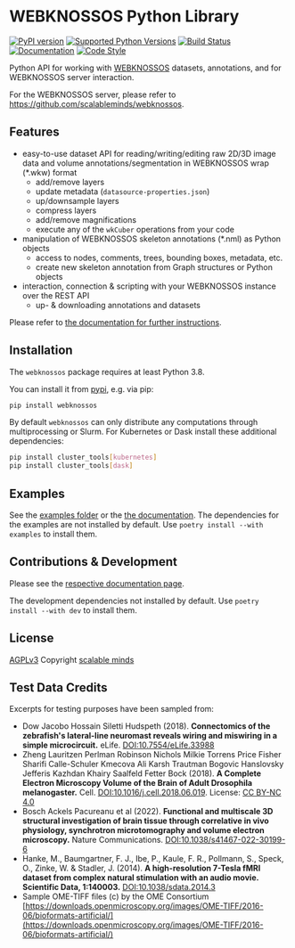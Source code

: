 # WEBKNOSSOS Python Library
[![PyPI version](https://img.shields.io/pypi/v/webknossos)](https://pypi.python.org/pypi/webknossos)
[![Supported Python Versions](https://img.shields.io/pypi/pyversions/webknossos.svg)](https://pypi.python.org/pypi/webknossos)
[![Build Status](https://img.shields.io/github/actions/workflow/status/scalableminds/webknossos-libs/.github/workflows/ci.yml?branch=master)](https://github.com/scalableminds/webknossos-libs/actions?query=workflow%3A%22CI%22)
[![Documentation](https://img.shields.io/badge/docs-passing-brightgreen.svg)](https://docs.webknossos.org/webknossos-py)
[![Code Style](https://img.shields.io/endpoint?url=https://raw.githubusercontent.com/astral-sh/ruff/main/assets/badge/v2.json)](https://docs.astral.sh/ruff/)

Python API for working with [WEBKNOSSOS](https://webknossos.org) datasets, annotations, and for WEBKNOSSOS server interaction.

For the WEBKNOSSOS server, please refer to https://github.com/scalableminds/webknossos.

## Features

- easy-to-use dataset API for reading/writing/editing raw 2D/3D image data and volume annotations/segmentation in WEBKNOSSOS wrap (*.wkw) format
    - add/remove layers
    - update metadata (`datasource-properties.json`) 
    - up/downsample layers
    - compress layers 
    - add/remove magnifications
    - execute any of the `wkCuber` operations from your code
- manipulation of WEBKNOSSOS skeleton annotations (*.nml) as Python objects
    - access to nodes, comments, trees, bounding boxes, metadata, etc.
    - create new skeleton annotation from Graph structures or Python objects
- interaction, connection & scripting with your WEBKNOSSOS instance over the REST API
    - up- & downloading annotations and datasets

Please refer to [the documentation for further instructions](https://docs.webknossos.org/webknossos-py).

## Installation
The `webknossos` package requires at least Python 3.8.

You can install it from [pypi](https://pypi.org/project/webknossos/), e.g. via pip:

```bash
pip install webknossos
```

By default `webknossos` can only distribute any computations through multiprocessing or Slurm. For Kubernetes or Dask install these additional dependencies:

```bash
pip install cluster_tools[kubernetes]
pip install cluster_tools[dask]
```

## Examples
See the [examples folder](examples) or the [the documentation](https://docs.webknossos.org/webknossos-py).
The dependencies for the examples are not installed by default. Use `poetry install --with examples` to install them.

## Contributions & Development
Please see the [respective documentation page](https://docs.webknossos.org/webknossos-py/development.html).

The development dependencies not installed by default. Use `poetry install --with dev` to install them.

## License
[AGPLv3](https://www.gnu.org/licenses/agpl-3.0.html)
Copyright [scalable minds](https://scalableminds.com)

## Test Data Credits
Excerpts for testing purposes have been sampled from:

* Dow Jacobo Hossain Siletti Hudspeth (2018). **Connectomics of the zebrafish's lateral-line neuromast reveals wiring and miswiring in a simple microcircuit.** eLife. [DOI:10.7554/eLife.33988](https://elifesciences.org/articles/33988)
* Zheng Lauritzen Perlman Robinson Nichols Milkie Torrens Price Fisher Sharifi Calle-Schuler Kmecova Ali Karsh Trautman Bogovic Hanslovsky Jefferis Kazhdan Khairy Saalfeld Fetter Bock (2018). **A Complete Electron Microscopy Volume of the Brain of Adult Drosophila melanogaster.** Cell. [DOI:10.1016/j.cell.2018.06.019](https://www.cell.com/cell/fulltext/S0092-8674(18)30787-6). License: [CC BY-NC 4.0](https://creativecommons.org/licenses/by-nc/4.0/)
* Bosch Ackels Pacureanu et al (2022). **Functional and multiscale 3D structural investigation of brain tissue through correlative in vivo physiology, synchrotron microtomography and volume electron microscopy.** Nature Communications. [DOI:10.1038/s41467-022-30199-6](https://www.nature.com/articles/s41467-022-30199-6)
* Hanke, M., Baumgartner, F. J., Ibe, P., Kaule, F. R., Pollmann, S., Speck, O., Zinke, W. & Stadler, J. (2014). **A high-resolution 7-Tesla fMRI dataset from complex natural stimulation with an audio movie. Scientific Data, 1:140003.** [DOI:10.1038/sdata.2014.3](http://www.nature.com/articles/sdata20143)
* Sample OME-TIFF files (c) by the OME Consortium [https://downloads.openmicroscopy.org/images/OME-TIFF/2016-06/bioformats-artificial/](https://downloads.openmicroscopy.org/images/OME-TIFF/2016-06/bioformats-artificial/)